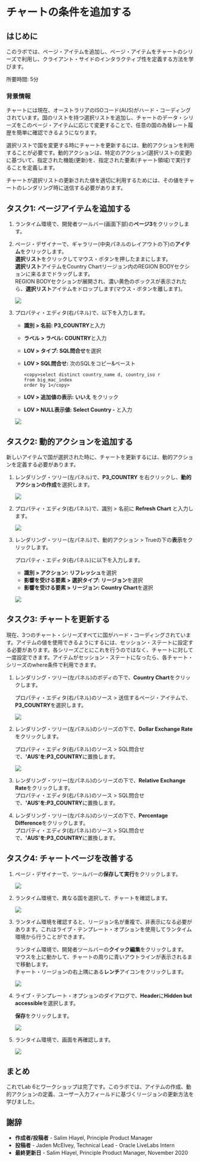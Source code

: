 # チャートの条件を追加する

## はじめに

このラボでは、ページ・アイテムを追加し、ページ・アイテムをチャートのシリーズで利用し、クライアント・サイドのインタラクティブ性を定義する方法を学びます。

所要時間: 5分 

### 背景情報

チャートには現在、オーストラリアのISOコード(AUS)がハード・コーディングされています。国のリストを持つ選択リストを追加し、チャートのデータ・シリーズをこのページ・アイテムに応じて変更することで、任意の国の為替レート履歴を簡単に確認できるようになります。

選択リストで国を変更する時にチャートを更新するには、動的アクションを利用することが必要です。動的アクションは、特定のアクション(選択リストの変更)に基づいて、指定された機能(更新)を、指定された要素(チャート領域)で実行することを定義します。

チャートが選択リストの更新された値を適切に利用するためには、その値をチャートのレンダリング時に送信する必要があります。

## タスク1: ページアイテムを追加する

1. ランタイム環境で、開発者ツールバー(画面下部)の**ページ3**をクリックします。

2. ページ・デザイナーで、ギャラリー(中央パネルのレイアウトの下)の**アイテム**をクリックします。  
   **選択リスト**をクリックしてマウス・ボタンを押したままにします。  
   **選択リスト**アイテムをCountry Chartリージョン内のREGION BODYセクションに来るまでドラッグします。  
   REGION BODYセクションが展開され、濃い黄色のボックスが表示されたら、**選択リスト**アイテムをドロップします(マウス・ボタンを離します)。

   ![](images/drop-item.png " ")
   
3. プロパティ・エディタ(右パネル)で、以下を入力します。
   - **識別 > 名前:** **P3_COUNTRY**と入力
   - **ラベル > ラベル:** **COUNTRY**と入力
   - **LOV > タイプ:** **SQL問合せ**を選択
   - **LOV > SQL問合せ:** 次のSQLをコピー&ペースト

      ```
      <copy>select distinct country_name d, country_iso r  
      from big_mac_index  
      order by 1</copy>
      ```

   - **LOV > 追加値の表示:** **いいえ** をクリック
   - **LOV > NULL表示値:** **Select Country -** と入力

   ![](images/set-item.png " ")


## タスク2: 動的アクションを追加する

新しいアイテムで国が選択された時に、チャートを更新するには、動的アクションを定義する必要があります。

1. レンダリング・ツリー(左パネル)で、**P3_COUNTRY** を右クリックし、**動的アクションの作成**を選択します。

   ![](images/go-da.png " ")

2. プロパティ・エディタ(右パネル)で、識別 > 名前に **Refresh Chart** と入力します。

   ![](images/name-da.png " ")
   
3. レンダリング・ツリー(左パネル)で、動的アクション > Trueの下の**表示**をクリックします。

   プロパティ・エディタ(右パネル)に以下を入力します。

   - **識別 > アクション:** **リフレッシュ**を選択
   - **影響を受ける要素 > 選択タイプ:** **リージョン**を選択
   - **影響を受ける要素 > リージョン:** **Country Chart**を選択

   ![](images/set-action.png " ")
   
## タスク3: チャートを更新する

現在、3つのチャート・シリーズすべてに国がハード・コーディングされています。アイテムの値を使用できるようにするには、セッション・ステートに設定する必要があります。各シリーズごとにこれを行うのではなく、チャートに対して一度設定できます。アイテムがセッション・ステートになったら、各チャート・シリーズのwhere条件で利用できます。

1. レンダリング・ツリー(左パネル)のボディの下で、**Country Chart**をクリックします。

   プロパティ・エディタ(右パネル)のソース > 送信するページ・アイテムで、**P3_COUNTRY**を選択します。

   ![](images/set-chart.png " ")
   
2. レンダリング・ツリー(左パネル)のシリーズの下で、**Dollar Exchange Rate**をクリックします。

   プロパティ・エディタ(右パネル)のソース > SQL問合せで、**'AUS'**を**:P3_COUNTRY**に置換します。

   ![](images/set-series.png " ")

3. レンダリング・ツリー(左パネル)のシリーズの下で、**Relative Exchange Rate**をクリックします。  
   プロパティ・エディタ(右パネル)のソース > SQL問合せで、**'AUS'**を**:P3_COUNTRY**に置換します。
   
4. レンダリング・ツリー(左パネル)のシリーズの下で、**Percentage Difference**をクリックします。  
   プロパティ・エディタ(右パネル)のソース > SQL問合せで、**'AUS'**を**:P3_COUNTRY**に置換します。
   
## タスク4: チャートページを改善する

1. ページ・デザイナーで、ツールバーの**保存して実行**をクリックします。

   ![](images/save-run.png " ")

2. ランタイム環境で、異なる国を選択して、チャートを確認します。

   ![](images/runtime.png " ")
   
3. ランタイム環境を確認すると、リージョン名が重複で、非表示になる必要があります。これはライブ・テンプレート・オプションを使用してランタイム環境から行うことができます。

   ランタイム環境で、開発者ツールバーの**クイック編集**をクリックします。  
   マウスを上に動かして、チャートの周りに青いアウトラインが表示されるまで移動します。  
   チャート・リージョンの右上隅にある**レンチ**アイコンをクリックします。

   ![](images/quick-edit.png " ")
   
4. ライブ・テンプレート・オプションのダイアログで、**Header**に**Hidden but accessible**を選択します。  
   
   **保存**をクリックします。
   
   ![](images/live-options.png " ")
   
5. ランタイム環境で、画面を再確認します。

   ![](images/final-runtime.png " ")
   
## **まとめ**

これでLab 6とワークショップは完了です。このラボでは、アイテムの作成、動的アクションの定義、ユーザー入力フィールドに基づくリージョンの更新方法を学びました。


## 謝辞

 - **作成者/投稿者** -  Salim Hlayel, Principle Product Manager
 - **投稿者** - Jaden McElvey, Technical Lead - Oracle LiveLabs Intern
 - **最終更新日** - Salim Hlayel, Principle Product Manager, November 2020


